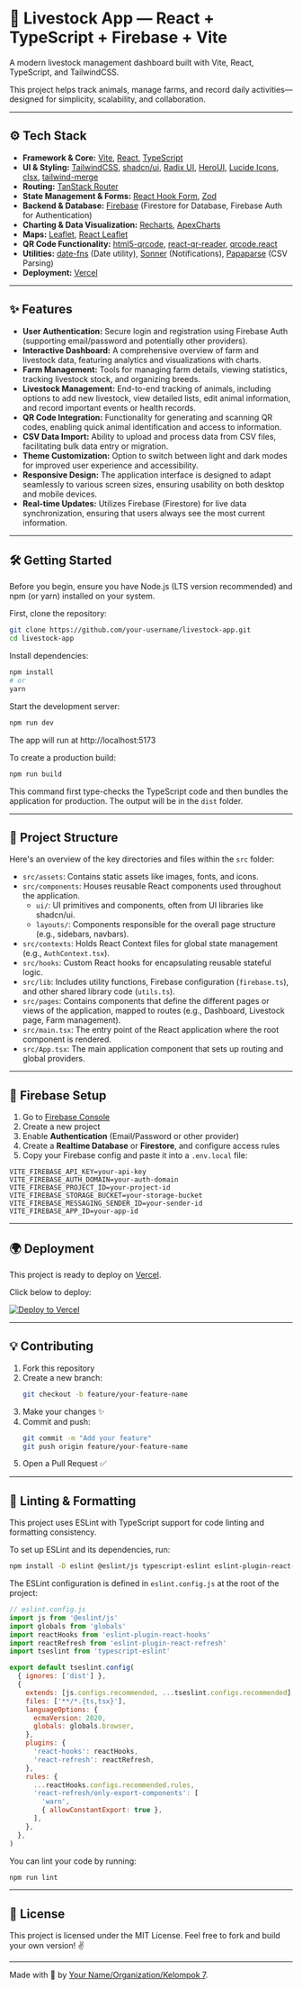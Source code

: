 # 🐄 Livestock App — React + TypeScript + Firebase + Vite

A modern livestock management dashboard built with Vite, React, TypeScript, and TailwindCSS.

This project helps track animals, manage farms, and record daily activities—designed for simplicity, scalability, and collaboration.

<!-- Add app screenshots or a GIF showcasing the UI here -->

---

## ⚙️ Tech Stack

- **Framework & Core:** [Vite](https://vitejs.dev/), [React](https://reactjs.org/), [TypeScript](https://www.typescriptlang.org/)
- **UI & Styling:** [TailwindCSS](https://tailwindcss.com/), [shadcn/ui](https://ui.shadcn.com/), [Radix UI](https://www.radix-ui.com/), [HeroUI](https://www.heroui.com/), [Lucide Icons](https://lucide.dev/), [clsx](https://github.com/lukeed/clsx), [tailwind-merge](https://github.com/dcastil/tailwind-merge)
- **Routing:** [TanStack Router](https://tanstack.com/router/)
- **State Management & Forms:** [React Hook Form](https://react-hook-form.com/), [Zod](https://zod.dev/)
- **Backend & Database:** [Firebase](https://firebase.google.com/) (Firestore for Database, Firebase Auth for Authentication)
- **Charting & Data Visualization:** [Recharts](https://recharts.org/), [ApexCharts](https://apexcharts.com/)
- **Maps:** [Leaflet](https://leafletjs.com/), [React Leaflet](https://react-leaflet.js.org/)
- **QR Code Functionality:** [html5-qrcode](https://github.com/mebjas/html5-qrcode), [react-qr-reader](https://github.com/react-qr-reader/react-qr-reader), [qrcode.react](https://github.com/zpao/qrcode.react)
- **Utilities:** [date-fns](https://date-fns.org/) (Date utility), [Sonner](https://sonner.emilkowal.ski/) (Notifications), [Papaparse](https://www.papaparse.com/) (CSV Parsing)
- **Deployment:** [Vercel](https://vercel.com)

---

## ✨ Features

- **User Authentication:** Secure login and registration using Firebase Auth (supporting email/password and potentially other providers).
- **Interactive Dashboard:** A comprehensive overview of farm and livestock data, featuring analytics and visualizations with charts.
- **Farm Management:** Tools for managing farm details, viewing statistics, tracking livestock stock, and organizing breeds.
- **Livestock Management:** End-to-end tracking of animals, including options to add new livestock, view detailed lists, edit animal information, and record important events or health records.
- **QR Code Integration:** Functionality for generating and scanning QR codes, enabling quick animal identification and access to information.
- **CSV Data Import:** Ability to upload and process data from CSV files, facilitating bulk data entry or migration.
- **Theme Customization:** Option to switch between light and dark modes for improved user experience and accessibility.
- **Responsive Design:** The application interface is designed to adapt seamlessly to various screen sizes, ensuring usability on both desktop and mobile devices.
- **Real-time Updates:** Utilizes Firebase (Firestore) for live data synchronization, ensuring that users always see the most current information.

---

## 🛠️ Getting Started

Before you begin, ensure you have Node.js (LTS version recommended) and npm (or yarn) installed on your system.

First, clone the repository:

```bash
git clone https://github.com/your-username/livestock-app.git
cd livestock-app
```

Install dependencies:

```bash
npm install
# or
yarn
```

Start the development server:

```bash
npm run dev
```

The app will run at http://localhost:5173

To create a production build:
```bash
npm run build
```
This command first type-checks the TypeScript code and then bundles the application for production. The output will be in the `dist` folder.

---

## 🌳 Project Structure

Here's an overview of the key directories and files within the `src` folder:

*   `src/assets`: Contains static assets like images, fonts, and icons.
*   `src/components`: Houses reusable React components used throughout the application.
    *   `ui/`: UI primitives and components, often from UI libraries like shadcn/ui.
    *   `layouts/`: Components responsible for the overall page structure (e.g., sidebars, navbars).
*   `src/contexts`: Holds React Context files for global state management (e.g., `AuthContext.tsx`).
*   `src/hooks`: Custom React hooks for encapsulating reusable stateful logic.
*   `src/lib`: Includes utility functions, Firebase configuration (`firebase.ts`), and other shared library code (`utils.ts`).
*   `src/pages`: Contains components that define the different pages or views of the application, mapped to routes (e.g., Dashboard, Livestock page, Farm management).
*   `src/main.tsx`: The entry point of the React application where the root component is rendered.
*   `src/App.tsx`: The main application component that sets up routing and global providers.

---

## 🔐 Firebase Setup

1. Go to [Firebase Console](https://console.firebase.google.com/)
2. Create a new project
3. Enable **Authentication** (Email/Password or other provider)
4. Create a **Realtime Database** or **Firestore**, and configure access rules
5. Copy your Firebase config and paste it into a `.env.local` file:

```env
VITE_FIREBASE_API_KEY=your-api-key
VITE_FIREBASE_AUTH_DOMAIN=your-auth-domain
VITE_FIREBASE_PROJECT_ID=your-project-id
VITE_FIREBASE_STORAGE_BUCKET=your-storage-bucket
VITE_FIREBASE_MESSAGING_SENDER_ID=your-sender-id
VITE_FIREBASE_APP_ID=your-app-id
```

---

## 🌍 Deployment

This project is ready to deploy on [Vercel](https://vercel.com).

Click below to deploy:

[![Deploy to Vercel](https://vercel.com/button)](https://vercel.com/new/clone?repository-url=https%3A%2F%2Fgithub.com%2Fyour-username%2Flivestock-app)

---

## 💡 Contributing

1. Fork this repository
2. Create a new branch:  
   ```bash
   git checkout -b feature/your-feature-name
   ```
3. Make your changes ✨
4. Commit and push:  
   ```bash
   git commit -m "Add your feature"
   git push origin feature/your-feature-name
   ```
5. Open a Pull Request ✅

---

## 🧪 Linting & Formatting

This project uses ESLint with TypeScript support for code linting and formatting consistency.

To set up ESLint and its dependencies, run:
```bash
npm install -D eslint @eslint/js typescript-eslint eslint-plugin-react-hooks eslint-plugin-react-refresh globals
```

The ESLint configuration is defined in `eslint.config.js` at the root of the project:

```javascript
// eslint.config.js
import js from '@eslint/js'
import globals from 'globals'
import reactHooks from 'eslint-plugin-react-hooks'
import reactRefresh from 'eslint-plugin-react-refresh'
import tseslint from 'typescript-eslint'

export default tseslint.config(
  { ignores: ['dist'] },
  {
    extends: [js.configs.recommended, ...tseslint.configs.recommended],
    files: ['**/*.{ts,tsx}'],
    languageOptions: {
      ecmaVersion: 2020,
      globals: globals.browser,
    },
    plugins: {
      'react-hooks': reactHooks,
      'react-refresh': reactRefresh,
    },
    rules: {
      ...reactHooks.configs.recommended.rules,
      'react-refresh/only-export-components': [
        'warn',
        { allowConstantExport: true },
      ],
    },
  },
)
```

You can lint your code by running:
```bash
npm run lint
```

---

## 📄 License

This project is licensed under the MIT License. Feel free to fork and build your own version! ✌️

---

Made with 💙 by [Your Name/Organization/Kelompok 7](https://github.com/your-username).
